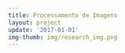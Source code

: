 ```yaml
---
title: Processamento de Imagens
layout: project
update: '2017-01-01'
img-thumb: img/research_img.png
---
```


